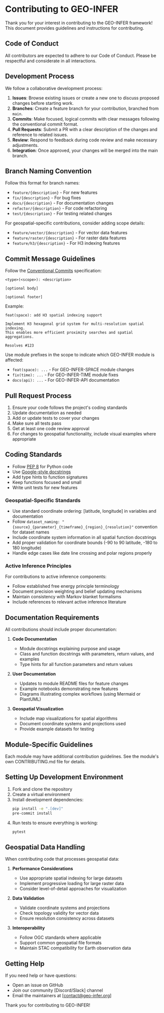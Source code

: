 # Contributing to GEO-INFER

Thank you for your interest in contributing to the GEO-INFER framework! This document provides guidelines and instructions for contributing.

## Code of Conduct

All contributors are expected to adhere to our Code of Conduct. Please be respectful and considerate in all interactions.

## Development Process

We follow a collaborative development process:

1. **Issues**: Browse existing issues or create a new one to discuss proposed changes before starting work.
2. **Branches**: Create a feature branch for your contribution, branched from `main`.
3. **Commits**: Make focused, logical commits with clear messages following the conventional commit format.
4. **Pull Requests**: Submit a PR with a clear description of the changes and reference to related issues.
5. **Review**: Respond to feedback during code review and make necessary adjustments.
6. **Integration**: Once approved, your changes will be merged into the main branch.

## Branch Naming Convention

Follow this format for branch names:
- `feature/{description}` - For new features
- `fix/{description}` - For bug fixes
- `docs/{description}` - For documentation changes
- `refactor/{description}` - For code refactoring
- `test/{description}` - For testing related changes

For geospatial-specific contributions, consider adding scope details:
- `feature/vector/{description}` - For vector data features
- `feature/raster/{description}` - For raster data features
- `feature/h3/{description}` - For H3 indexing features

## Commit Message Guidelines

Follow the [Conventional Commits](https://www.conventionalcommits.org) specification:

```
<type>(<scope>): <description>

[optional body]

[optional footer]
```

Example:
```
feat(space): add H3 spatial indexing support

Implement H3 hexagonal grid system for multi-resolution spatial indexing.
This enables more efficient proximity searches and spatial aggregations.

Resolves #123
```

Use module prefixes in the scope to indicate which GEO-INFER module is affected:
- `feat(space): ...` - For GEO-INFER-SPACE module changes
- `fix(time): ...` - For GEO-INFER-TIME module fixes
- `docs(api): ...` - For GEO-INFER-API documentation

## Pull Request Process

1. Ensure your code follows the project's coding standards
2. Update documentation as needed
3. Add or update tests to cover your changes
4. Make sure all tests pass
5. Get at least one code review approval
6. For changes to geospatial functionality, include visual examples where appropriate

## Coding Standards

- Follow [PEP 8](https://pep8.org/) for Python code
- Use [Google-style docstrings](https://google.github.io/styleguide/pyguide.html#38-comments-and-docstrings)
- Add type hints to function signatures
- Keep functions focused and small
- Write unit tests for new features

### Geospatial-Specific Standards

- Use standard coordinate ordering: [latitude, longitude] in variables and documentation
- Follow `dataset_naming: "{source}_{parameter}_{timeframe}_{region}_{resolution}"` convention for dataset names
- Include coordinate system information in all spatial function docstrings
- Add proper validation for coordinate bounds (-90 to 90 latitude, -180 to 180 longitude)
- Handle edge cases like date line crossing and polar regions properly

### Active Inference Principles

For contributions to active inference components:
- Follow established free energy principle terminology
- Document precision weighting and belief updating mechanisms
- Maintain consistency with Markov blanket formalisms
- Include references to relevant active inference literature

## Documentation Requirements

All contributions should include proper documentation:

1. **Code Documentation**
   - Module docstrings explaining purpose and usage
   - Class and function docstrings with parameters, return values, and examples
   - Type hints for all function parameters and return values

2. **User Documentation**
   - Updates to module README files for feature changes
   - Example notebooks demonstrating new features
   - Diagrams illustrating complex workflows (using Mermaid or PlantUML)

3. **Geospatial Visualization**
   - Include map visualizations for spatial algorithms
   - Document coordinate systems and projections used
   - Provide example datasets for testing

## Module-Specific Guidelines

Each module may have additional contribution guidelines. See the module's own CONTRIBUTING.md file for details.

## Setting Up Development Environment

1. Fork and clone the repository
2. Create a virtual environment
3. Install development dependencies:
   ```bash
   pip install -e ".[dev]"
   pre-commit install
   ```
4. Run tests to ensure everything is working:
   ```bash
   pytest
   ```

## Geospatial Data Handling

When contributing code that processes geospatial data:

1. **Performance Considerations**
   - Use appropriate spatial indexing for large datasets
   - Implement progressive loading for large raster data
   - Consider level-of-detail approaches for visualization

2. **Data Validation**
   - Validate coordinate systems and projections
   - Check topology validity for vector data
   - Ensure resolution consistency across datasets

3. **Interoperability**
   - Follow OGC standards where applicable
   - Support common geospatial file formats
   - Maintain STAC compatibility for Earth observation data

## Getting Help

If you need help or have questions:
- Open an issue on GitHub
- Join our community [Discord/Slack] channel
- Email the maintainers at [contact@geo-infer.org]

Thank you for contributing to GEO-INFER! 